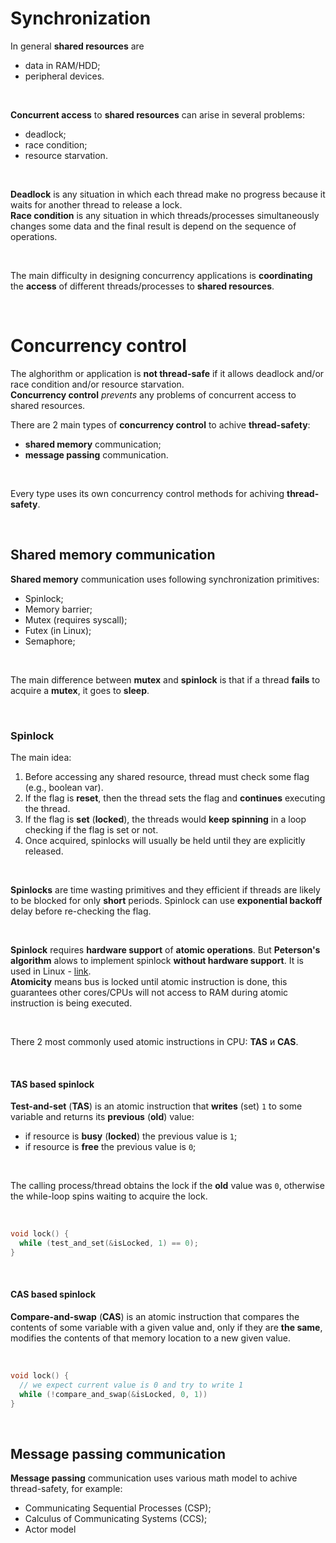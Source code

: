 # Synchronization
In general **shared resources** are
- data in RAM/HDD;
- peripheral devices.

<br>

**Concurrent access** to **shared resources** can arise in several problems:
- deadlock;
- race condition;
- resource starvation.

<br>

**Deadlock** is any situation in which each thread make no progress because it waits for another thread to release a lock.<br>
**Race condition** is any situation in which threads/processes simultaneously changes some data and the final result is depend on the sequence of operations.<br>

<br>

The main difficulty in designing concurrency applications is **coordinating** the **access** of different threads/processes to **shared resources**.<br>

<br>

# Сoncurrency control
The alghorithm or application is **not thread-safe** if it allows deadlock and/or race condition and/or resource starvation.<br>
**Concurrency control** *prevents* any problems of concurrent access to shared resources.<br>

There are 2 main types of **concurrency control** to achive **thread-safety**:
- **shared memory** communication;
- **message passing** communication.

<br>

Every type uses its own сoncurrency control methods for achiving **thread-safety**.

<br>

## Shared memory communication
**Shared memory** communication uses following synchronization primitives:
- Spinlock;
- Memory barrier;
- Mutex (requires syscall);
- Futex (in Linux);
- Semaphore;

<br>

The main difference between **mutex** and **spinlock** is that if a thread **fails** to acquire a **mutex**, it goes to **sleep**.<br>

<br>

### Spinlock
The main idea: 
1. Before accessing any shared resource, thread must check some flag (e.g., boolean var). 
2. If the flag is **reset**, then the thread sets the flag and **continues** executing the thread. 
3. If the flag is **set** (**locked**), the threads would **keep spinning** in a loop checking if the flag is set or not.
4. Once acquired, spinlocks will usually be held until they are explicitly released.

<br>

**Spinlocks** are time wasting primitives and they efficient if threads are likely to be blocked for only **short** periods. Spinlock can use **exponential backoff** delay before re-checking the flag.

<br>

**Spinlock** requires **hardware support** of **atomic operations**. But **Peterson's algorithm** alows to implement spinlock **without hardware support**. It is used in Linux - [link](https://elixir.bootlin.com/linux/v5.6.19/source/arch/arm/mach-tegra/sleep-tegra20.S#L126).<br>
**Atomicity** means bus is locked until atomic instruction is done, this guarantees other cores/CPUs will not access to RAM during atomic instruction is being executed.<br>

<br>

There 2 most commonly used atomic instructions in CPU: **TAS** и **CAS**.

<br>

#### TAS based spinlock
**Test-and-set** (**TAS**) is an atomic instruction that **writes** (set) `1` to some variable and returns its **previous** (**old**) value:
- if resource is **busy** (**locked**) the previous value is `1`;
- if resource is **free** the previous value is `0`;

<br>

The calling process/thread obtains the lock if the **old** value was `0`, otherwise the while-loop spins waiting to acquire the lock.

<br>

```c
void lock() {
  while (test_and_set(&isLocked, 1) == 0);
}
```

<br>

#### CAS based spinlock
**Compare-and-swap** (**CAS**) is an atomic instruction that compares the contents of some variable with a given value and, only if they are **the same**, modifies the contents of that memory location to a new given value.

<br>

```c
void lock() {
  // we expect current value is 0 and try to write 1
  while (!compare_and_swap(&isLocked, 0, 1))
}
```

<br>

## Message passing communication
**Message passing** communication uses various math model to achive thread-safety, for example:
- Communicating Sequential Processes (CSP);
- Calculus of Communicating Systems (CCS);
- Actor model
